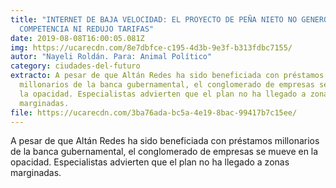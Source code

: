 ```yaml
---
title: "INTERNET DE BAJA VELOCIDAD: EL PROYECTO DE PEÑA NIETO NO GENERÓ
  COMPETENCIA NI REDUJO TARIFAS"
date: 2019-08-08T16:00:05.081Z
img: https://ucarecdn.com/8e7dbfce-c195-4d3b-9e3f-b313fdbc7155/
autor: "Nayeli Roldán. Para: Animal Político"
category: ciudades-del-futuro
extracto: A pesar de que Altán Redes ha sido beneficiada con préstamos
  millonarios de la banca gubernamental, el conglomerado de empresas se mueve en
  la opacidad. Especialistas advierten que el plan no ha llegado a zonas
  marginadas.
file: https://ucarecdn.com/3ba76ada-bc5a-4e19-8bac-99417b7c15ee/
---
```

<!--StartFragment-->

A pesar de que Altán Redes ha sido beneficiada con préstamos millonarios de la banca gubernamental, el conglomerado de empresas se mueve en la opacidad. Especialistas advierten que el plan no ha llegado a zonas marginadas.

<!--EndFragment-->